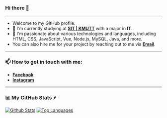 ### Hi there 👋

---

- Welcome to my GitHub profile.
- 🔭 I'm currently studying at [**SIT | KMUTT**](https://www.sit.kmutt.ac.th) with a major in **IT**.
- 🌱 I'm passionate about various technologies and languages, including HTML, CSS, JavaScript, Vue, Node.js, MySQL, Java, and more.
- You can also hire me for your project by reaching out to me via [**Email**](mailto:natthaphol.nira@gmail.com).

---

### 📫 How to get in touch with me:

- [**Facebook**](https://www.facebook.com/natthaphol.nirattisaikul)
- [**Instagram**](https://www.instagram.com/9inejames)

---

### 📊 My GitHub Stats ⚡

[![Github Stats](https://github-readme-stats.vercel.app/api?username=9inejames&theme=blueberry&count_private=true&hide_border=true&line_height=20)](https://github.com/SukumDecha)
[![Top Languages](https://github-readme-stats.vercel.app/api/top-langs/?username=9inejames&layout=compact&theme=blueberry&count_private=true&hide_border=true)](https://github.com/SukumDecha)
